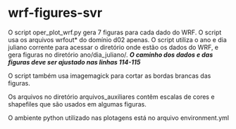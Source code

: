 # wrf-figures-svr
O script oper_plot_wrf.py gera 7 figuras para cada dado do WRF. O script usa os arquivos wrfout* do domínio d02 apenas. O script utiliza o ano e dia juliano corrente para acessar o diretório onde estão os dados do WRF, e gera figuras no diretório ano/dia_juliano/. 
***O caminho dos dados e das figuras deve ser ajustado nas linhas 114-115***

O script também usa imagemagick para cortar as bordas brancas das figuras.

Os arquivos no diretório arquivos_auxiliares contêm escalas de cores e shapefiles que são usados em algumas figuras.

O ambiente python utilizado nas plotagens está no arquivo environment.yml
